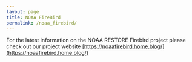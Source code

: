 ```yaml
---
layout: page
title: NOAA FireBird
permalink: /noaa_firebird/
---
```


For the latest information on the NOAA RESTORE Firebird project please check out our project website [https://noaafirebird.home.blog/](https://noaafirebird.home.blog/)
